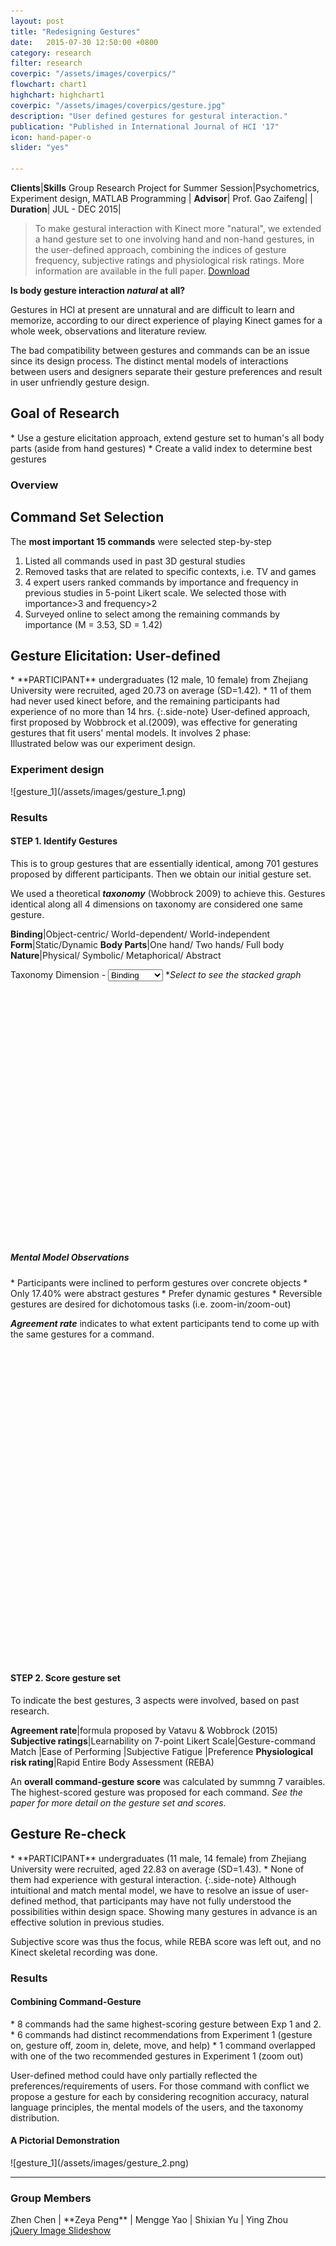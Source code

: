 ```yaml
---
layout: post
title: "Redesigning Gestures"
date:   2015-07-30 12:50:00 +0800
category: research
filter: research
coverpic: "/assets/images/coverpics/"
flowchart: chart1
highchart: highchart1
coverpic: "/assets/images/coverpics/gesture.jpg"
description: "User defined gestures for gestural interaction."
publication: "Published in International Journal of HCI '17"
icon: hand-paper-o
slider: "yes"

---
```


**Clients**|**Skills**
 <highlight>Group Research Project for Summer Session</highlight>|<highlight>Psychometrics, Experiment design, MATLAB Programming</highlight>
 |
**Advisor**|
 <highlight>Prof. Gao Zaifeng</highlight>|
 |
**Duration**|
 <highlight>JUL - DEC 2015</highlight>|

>To make gestural interaction with Kinect more "natural", we extended a hand gesture set to one involving hand and non-hand gestures, in the user-defined approach, combining the indices of gesture frequency, subjective ratings and physiological risk ratings. More information are available in the full paper. <a href="http://www.tandfonline.com/doi/pdf/10.1080/10447318.2017.1342943?needAccess=true" class="button button-pill button-tiny button-inverse">Download</a>


**Is body gesture interaction *natural* at all?**

Gestures in HCI at present are unnatural and are difficult to learn and memorize, according to our direct experience of playing Kinect games for a whole week, observations and literature review.

The bad compatibility between gestures and commands can be an issue since its design process. The distinct mental models of interactions between users and designers separate their gesture preferences and result in user unfriendly gesture design.

 <h2>Goal of Research</h2>
 * Use a gesture elicitation approach, extend gesture set to human's all body parts (aside from hand gestures)
 * Create a valid index to determine best gestures
<h3>Overview</h3>
  <div>
    <div id="canvas2"></div>
</div>

<h2>Command Set Selection</h2>

The **most important 15 commands** were selected step-by-step
1. Listed all commands used in past 3D gestural studies
2. Removed tasks that are related to specific contexts, i.e. TV and games
3. 4 expert users ranked commands by importance and frequency in previous studies in 5-point Likert scale. We selected those with importance>3 and frequency>2
4. Surveyed online to select among the remaining commands by importance (M = 3.53, SD = 1.42)

<h2>Gesture Elicitation: User-defined</h2>
* **PARTICIPANT** undergraduates (12 male, 10 female) from Zhejiang University were recruited, aged 20.73 on average (SD=1.42).
* 11 of them had never used kinect before, and the remaining participants had experience of no more than 14 hrs.
{:.side-note}
User-defined approach, first proposed by Wobbrock et al.(2009), was effective for generating gestures that fit users' mental models. It involves 2 phase:

 <div>
    <div id="canvas"></div>
</div>
Illustrated below was our experiment design.
<h3>Experiment design</h3>
![gesture_1](/assets/images/gesture_1.png)

<h3>Results</h3>
<h4>STEP 1. Identify Gestures</h4>
This is to group gestures that are essentially identical, among 701 gestures proposed by different participants. Then we obtain our initial gesture set.

We used a theoretical ***taxonomy*** (Wobbrock 2009) to achieve this. Gestures identical along all 4 dimensions on taxonomy are considered one same gesture.

**Binding**|Object-centric/ World-dependent/ World-independent
**Form**|Static/Dynamic
**Body Parts**|One hand/ Two hands/ Full body
**Nature**|Physical/ Symbolic/ Metaphorical/ Abstract

<script src="/assets/js/charts_in_post/highchart1_1.js"></script>
Taxonomy Dimension - 
<select id="taxodropdown" onchange="selectInput(this)">
    <option  value="Binding">Binding</option>
    <option  value="Form">Form</option>
    <option  value="Body Parts">Body Parts</option>
    <option  value="Nature">Nature</option>
</select>
**Select to see the stacked graph*
<center>
<div id="container" style="width:70%; height:400px;"></div>
</center>
<h5>Mental Model Observations</h5>
* <highlight>Participants were inclined to perform gestures over concrete objects</highlight>
* <highlight>Only 17.40% were abstract gestures</highlight>
* <highlight>Prefer dynamic gestures</highlight>
* <highlight>Reversible gestures are desired for dichotomous tasks (i.e. zoom-in/zoom-out)</highlight>


***Agreement rate*** indicates to what extent participants tend to come up with the same gestures for a command.
<center>
<div id="container2" style="width:70%; height:500px;"></div>
</center>
<script src="/assets/js/charts_in_post/highchart1_2.js"></script>

<h4>STEP 2. Score gesture set</h4>

To indicate the best gestures, 3 aspects were involved, based on past research.

**Agreement rate**|formula proposed by Vatavu & Wobbrock (2015)
**Subjective ratings**|Learnability
on 7-point Likert Scale|Gesture-command Match
|Ease of Performing
|Subjective Fatigue
|Preference
**Physiological risk rating**|Rapid Entire Body Assessment (REBA)

An **overall command-gesture score** was calculated by summng 7 varaibles. The highest-scored gesture was proposed for each command. *See the paper for more detail on the gesture set and scores.*


<h2>Gesture Re-check</h2>
* **PARTICIPANT** undergraduates (11 male, 14 female) from Zhejiang University were recruited, aged 22.83 on average (SD=1.43).
* None of them had experience with gestural interaction.
{:.side-note}
Although intuitional and match mental model, we have to resolve an issue of user-defined method, that participants may have not fully understood the possibilities within design space. Showing many gestures in advance is an effective solution in previous studies.

Subjective score was thus the focus, while REBA score was left out, and no Kinect skeletal recording was done.

<div>
    <div id="canvas3"></div>
</div>

<h3>Results</h3>
<h4>Combining Command-Gesture</h4>
* 8 commands had the same highest-scoring gesture between Exp 1 and 2.
* 6 commands had distinct recommendations from Experiment 1 (gesture on, gesture off, zoom in, delete, move, and help) 
* 1 command overlapped with one of the two recommended gestures in Experiment 1 (zoom out)

<highlight>User-defined method could have only partially reflected the preferences/requirements of users.</highlight> For those command with conflict we propose a gesture for each by considering recognition accuracy, natural language principles, the mental models of the users, and the taxonomy distribution.

<h4>A Pictorial Demonstration</h4>
![gesture_1](/assets/images/gesture_2.png)

* * *

<h3>Group Members</h3>
Zhen Chen | **Zeya Peng** | Mengge Yao | Shixian Yu | Ying Zhou

<div>
    <div id="amazingslider-wrapper-1" style="display:block;position:relative;max-width:800px;margin:0px auto 56px;">
        <div id="amazingslider-1" style="display:block;position:relative;margin:0 auto;">
            <ul class="amazingslider-slides" style="display:none;">
                <li><img src="/assets/slider/images/kinect_group.jpg" alt="kinect_group"  title="kinect_group" />
                </li>
                <li><img src="/assets/slider/images/gesture_exp2.jpg" alt="gesture_exp2"  title="gesture_exp2" />
                </li>
                <li><img src="/assets/slider/images/gesture_exp1.jpg" alt="gesture_exp1"  title="gesture_exp1" />
                </li>
            </ul>
            <ul class="amazingslider-thumbnails" style="display:none;">
                <li><img src="/assets/slider/images/kinect_group-tn.jpg" alt="kinect_group" title="kinect_group" /></li>
                <li><img src="/assets/slider/images/gesture_exp2-tn.jpg" alt="gesture_exp2" title="gesture_exp2" /></li>
                <li><img src="/assets/slider/images/gesture_exp1-tn.jpg" alt="gesture_exp1" title="gesture_exp1" /></li>
            </ul>
        <div class="amazingslider-engine"><a href="http://amazingslider.com" title="jQuery Image Slideshow">jQuery Image Slideshow</a></div>
        </div>
    </div>
	</div>